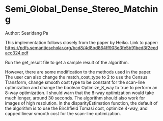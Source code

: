 # Semi_Global_Dense_Stereo_Matching
Author: Searidang Pa

This implementation follows closely from the paper by Heiko. Link to paper: https://pdfs.semanticscholar.org/bcd8/4d8bd864ff903e3fe5b91bed3f2eedacc324.pdf

Run the get_result file to get a sample result of the algorithm. 

However, there are some modification to the methods used in the paper. The user can also change the match_cost_type to 2 to use the Census Transform, change smooth cost type to be constant for the scan-line optimization and change the boolean Optimize_8_way to true to perform an 8-way optimization. I should warn that the 8-way optimization would take much longer, around 30 seconds. The algorithm should also work for images of high resolution. In the disparityEstimation function, the default of the algorithm is to use the Birchfield Tomasi cost,  optimize 4-way, and capped linear smooth cost for the scan-line optimization. 



 



